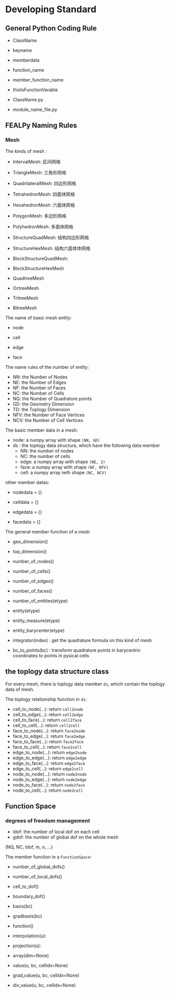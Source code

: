 # Developing Standard 

## General Python Coding Rule

* ClassName
* keyname
* memberdata
* function_name
* member_function_name
* thisIsFunctionVarable


* ClassName.py
* module_name_file.py


## FEALPy Naming Rules 

### Mesh

The kinds of mesh :

* IntervalMesh: 区间网格
* TriangleMesh: 三角形网格
* QuadrilateralMesh: 四边形网格
* TetrahedronMesh: 四面体网格
* HexahedronMesh: 六面体网格
* PolygonMesh: 多边形网格
* PolyhedronMesh: 多面体网格
* StructureQuadMesh: 结构四边形网格
* StructureHexMesh: 结构六面体体网格

* BlockStructureQuadMesh: 
* BlockStructureHexMesh

* QuadtreeMesh
* OctreeMesh

* TritreeMesh
* BitreeMesh

The name of basic mesh entity:
* node
* cell

* edge
* face

The name rules of the number of entity:

* NN: the Number of Nodes 
* NE: the Number of Edges 
* NF: the Number of Faces
* NC: the Number of Cells 
* NQ: the Number of Quadrature points
* GD: the Geometry Dimension
* TD: the Toplogy Dimension 
* NFV: the Number of Face Vertices 
* NCV: the Number of Cell Vertices 


The basic member data in a mesh:
* node: a numpy array with shape `(NN, GD)`
* ds : the toplogy data structure, which have the following data member
    + NN: the number of nodes 
    + NC: the number of cells
    + edge: a numpy array with shape `(NE, 2)`
    + face: a numpy array with shape `(NF, NFV)`
    + cell: a numpy array iwth shape `(NC, NCV)`

other member datas:
* nodedata = {}
* celldata = {}

* edgedata = {}
* facedata = {}


The general member function of a mesh

* geo_dimension()
* top_dimension()

* number_of_nodes()
* number_of_cells()
* number_of_edges()
* number_of_faces()
* number_of_entities(etype)

* entity(etype)
* entity_measure(etype)
* entity_barycenter(etype) 

* integrator(index) : get the quadrature formula on this kind of mesh
* bc_to_points(bc) : transform quadrature points in barycentric coordinates to points in pysical cells

## the toplogy data structure class

For every mesh, there is toplogy data member `ds`, which contain the toplogy
data of mesh. 

The toplogy relationship function in `ds`:
*  cell_to_node(...): return `cell2node` 
*  cell_to_edge(...): return `cell2edge` 
*  cell_to_face(...): return `cell2face` 
*  cell_to_cell(...): return `cell2cell` 
*  face_to_node(...): return `face2node` 
*  face_to_edge(...): return `face2edge`
*  face_to_face(...): return `face2face`
*  face_to_cell(...): return `face2cell`
*  edge_to_node(...): return `edge2node`
*  edge_to_edge(...): return `edge2edge`
*  edge_to_face(...): return `edge2face`
*  edge_to_cell(...): return `edge2cell`
*  node_to_node(...): return `node2node`
*  node_to_edge(...): return `node2edge`
*  node_to_face(...): return `node2face`
*  node_to_cell(...): return `node2cell`

## Function Space

### degrees of freedom management 

* ldof: the number of local dof on each cell
* gdof: the number of global dof on the whole mesh

(NQ, NC, ldof, m, n, ...)

The member function in a `FunctionSpace`:

* number_of_global_dofs()
* number_of_local_dofs()
* cell_to_dof()
* boundary_dof()
* basis(bc)
* gradbasis(bc)
* function()

* interpolation(u):
* projection(u): 

* array(dim=None)
* value(u, bc, cellidx=None)
* grad_value(u, bc, cellidx=None)
* div_value(u, bc, cellidx=None)
